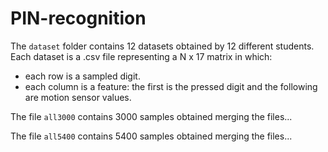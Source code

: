 # PIN-recognition

The `dataset` folder contains 12 datasets obtained by 12 different students. Each dataset is a .csv file representing a N x 17 matrix in which:

* each row is a sampled digit.
* each column is a feature: the first is the pressed digit and the following are motion sensor values.

The file `all3000` contains 3000 samples obtained merging the files...

The file `all5400` contains 5400 samples obtained merging the files...
